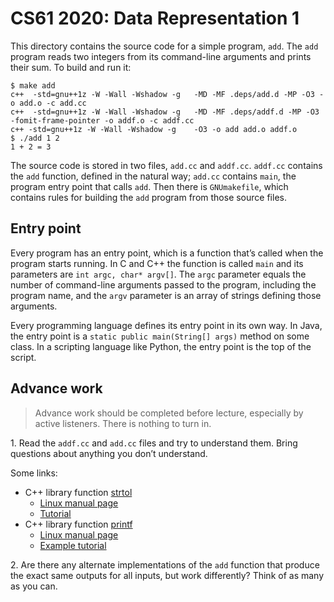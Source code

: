 CS61 2020: Data Representation 1
================================

This directory contains the source code for a simple program, `add`.
The `add` program reads two integers from its command-line arguments
and prints their sum. To build and run it:

```shellsession
$ make add
c++  -std=gnu++1z -W -Wall -Wshadow -g   -MD -MF .deps/add.d -MP -O3 -o add.o -c add.cc
c++  -std=gnu++1z -W -Wall -Wshadow -g   -MD -MF .deps/addf.d -MP -O3 -fomit-frame-pointer -o addf.o -c addf.cc
c++ -std=gnu++1z -W -Wall -Wshadow -g    -O3 -o add add.o addf.o
$ ./add 1 2
1 + 2 = 3
```

The source code is stored in two files, `add.cc` and `addf.cc`. `addf.cc`
contains the `add` function, defined in the natural way; `add.cc` contains
`main`, the program entry point that calls `add`. Then there is `GNUmakefile`,
which contains rules for building the `add` program from those source files.

Entry point
-----------

Every program has an entry point, which is a function that’s called when the
program starts running. In C and C++ the function is called `main` and its
parameters are `int argc, char* argv[]`. The `argc` parameter equals the
number of command-line arguments passed to the program, including the program
name, and the `argv` parameter is an array of strings defining those
arguments.

Every programming language defines its entry point in its own way. In Java,
the entry point is a `static public main(String[] args)` method on some class.
In a scripting language like Python, the entry point is the top of the script.

Advance work
------------

> Advance work should be completed before lecture, especially by active
> listeners. There is nothing to turn in.

1\. Read the `addf.cc` and `add.cc` files and try to understand them. Bring
questions about anything you don’t understand.

Some links:
* C++ library function [strtol](https://en.cppreference.com/w/cpp/string/byte/strtol)
    * [Linux manual page](https://man7.org/linux/man-pages/man3/strtol.3.html)
    * [Tutorial](https://www.tutorialspoint.com/c_standard_library/c_function_strtol.htm)
* C++ library function [printf](https://en.cppreference.com/w/cpp/io/c/fprintf)
    * [Linux manual page](https://man7.org/linux/man-pages/man3/printf.3.html)
    * [Example tutorial](https://www.cprogramming.com/tutorial/printf-format-strings.html)

2\. Are there any alternate implementations of the `add` function that produce
the exact same outputs for all inputs, but work differently? Think of as many
as you can.
